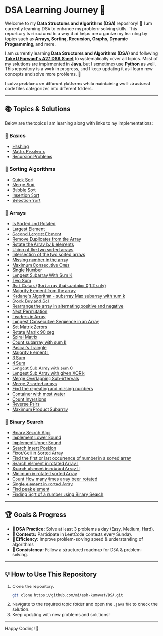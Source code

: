 # DSA Learning Journey 🚀

Welcome to my **Data Structures and Algorithms (DSA)** repository! 🎯 I am currently learning DSA to enhance my problem-solving skills. This repository is structured in a way that helps me organize my learning by topics such as **Arrays, Sorting, Recursion, Graphs, Dynamic Programming**, and more.

I am currently learning **Data Structures and Algorithms (DSA)** and following **[Take U Forward's A2Z DSA Sheet](https://takeuforward.org/strivers-a2z-dsa-course/strivers-a2z-dsa-course-sheet-2)** to systematically cover all topics. Most of my solutions are implemented in **Java**, but I sometimes use **Python** as well. This repository is a work in progress, and I keep updating it as I learn new concepts and solve more problems. 🎯

I solve problems on different platforms while maintaining well-structured code files categorized into different folders.

---

## 📚 Topics & Solutions
Below are the topics I am learning along with links to my implementations:

### 🔹 Basics
- [Hashing](Basics/Hashing/Hash.java)
- [Maths Problems](Basics/Maths)
- [Recursion Problems](Basics/Recursion/Recursion.java)


### 🔹 Sorting Algorithms
- [Quick Sort](Sorting/QuickSort.java)
- [Merge Sort](Sorting/MergeSort.java)
- [Bubble Sort](Sorting/BubbleSort.java)
- [Insertion Sort](Sorting/InsertionSort.java)
- [Selection Sort](Sorting/SelectionSort.java)


### 🔹 Arrays
- [Is Sorted and Rotated](Array/IsSorted.java)
- [Largest Element](Array/LargestElement.java)
- [Second Largest Element](Array/SecondLargest.java)
- [Remove Duplicates from the Array](Array/RemoveDuplicates.java)
- [Rotate the Array by k elements](Array/RotateArray.java)
- [Union of the two sorted arrays](Array/UnionArray.java)
- [Intersection of the two sorted arrays](Array/IntersectionArray.java)
- [Missing number in the array](Array/MissingNumber.java)
- [Maximum Consecutive Ones](Array/MaxOnes.java)
- [Single Number](Array/SingleNumber.java)
- [Longest Subarray With Sum K](Array/LongestSubArray.java)
- [Two Sum](Array/TwoSum.java)
- [Sort Colors (Sort array that contains 0,1,2 only)](Array/SortColors.java)
- [Majority Element from the array](Array/MajorityElement.java)
- [Kadane's Algorithm - subarray Max subarray with sum k](Array/KadanesAlgo.java)
- [Stock Buy and Sell](Array/StockBuySell.java)
- [Rearrange the array in alternating positive and negative](Array/RearrangeArray.java)
- [Next Permutation](Array/NextPermutation.java)
- [Leaders in Array](Array/LeadersInArray.java)
- [Longest Consecutive Sequence in an Array](Array/LongestConsecutive.java)
- [Set Matrix Zerors](Array/SetZeros.java)
- [Rotate Matrix 90 deg](Array/RotateMatrix.java)
- [Spiral Matrix](Array/SpiralMatrix.java)
- [Count subarray with sum K](Array/CountSubArray.java)
- [Pascal's Traingle](Array/PascalTriangle.java)
- [Majority Element II ](Array/MajorityElement2.java)
- [3 Sum](Array/ThreeSum.java)
- [4 Sum](Array/FourSum.java)
- [Longest Sub Array with sum 0](Array/LongestSubArrWithSum0.java)
- [Longest Sub Array with given XOR k](Array/CountSubArrayWithXor.java)
- [Merge Overlapping Sub-intervals](Array/MergeIntervals.java)
- [Merge 2 sorted arrays](Array/MergeArrays.java)
- [Find the repeating and missing numbers](Array/repeatingAndMissing.java)
- [Container with most water](Array/ContainerWithMostWater.java)
- [Count Inversions](Array/CountInversions.java)
- [Reverse Pairs](Array/ReversePairs.java)
- [Maximum Product Subarray](Array/MaxProduct.java)


### 🔹 Binary Search
- [Binary Search Algo](BinarySearch/BinarySearchCode.java)
- [Implement Lower Bound](BinarySearch/LowerBound.java)
- [Implement Upper Bound](BinarySearch/UpperBound.java)
- [Search Insert Position](BinarySearch/SearchInsertPos.java)
- [Floor/Ceil in Sorted Array](BinarySearch/FloorCeil.java)
- [Find the first or last occurrence of number in a sorted array](BinarySearch/FindOccurrence.java)
- [Search element in rotated Array I](BinarySearch/SearchInRotatedArr1.java)
- [Search element in rotated Array II](BinarySearch/SearchInRotatedArr2.java)
- [Minimum in rotated sorted Array](BinarySearch/MinimumInRotatedSorted.java)
- [Count How many times array been rotated](BinarySearch/CountArrayRotation.java)
- [Single element in sorted Array](BinarySearch/SingleElement.java)
- [Find peak element](BinarySearch/PeakElement.java)
- [Finding Sqrt of a number using Binary Search](BinarySearch/FindSqrt.java)


---


## 🏆 Goals & Progress
- 📌 **DSA Practice:** Solve at least 3 problems a day (Easy, Medium, Hard).
- 📌 **Contests:** Participate in LeetCode contests every Sunday.
- 📌 **Efficiency:** Improve problem-solving speed & understanding of algorithms.
- 📌 **Consistency:** Follow a structured roadmap for DSA & problem-solving.

---

## 💡 How to Use This Repository
1. Clone the repository:
   ```sh
   git clone https://github.com/mitesh-kumavat/DSA.git
   ```
2. Navigate to the required topic folder and open the `.java` file to check the solution.
3. Keep updating with new problems and solutions!

---

Happy Coding! 🚀

